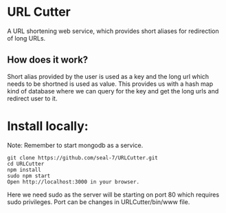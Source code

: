 # URL Cutter
A URL shortening web service, which provides short aliases for redirection of long URLs.

## How does it work?
Short alias provided by the user is used as a key and the long url which needs to be shortned is used as value. This provides us with a hash map kind of database where we can query for the key and get the long urls and redirect user to it.


# Install locally:

Note: Remember to start mongodb as a service.

    git clone https://github.com/seal-7/URLCutter.git
    cd URLCutter
    npm install
    sudo npm start
    Open http://localhost:3000 in your browser.
     
Here we need sudo as the server will be starting on port 80 which requires sudo privileges. Port can be changes in URLCutter/bin/www file.

